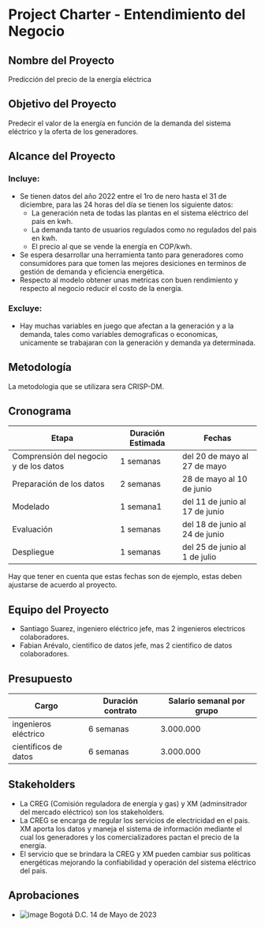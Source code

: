 # Project Charter - Entendimiento del Negocio

## Nombre del Proyecto

Predicción del precio de la energía eléctrica

## Objetivo del Proyecto

Predecir el valor de la energía en función de la demanda del sistema eléctrico y la oferta de los generadores.

## Alcance del Proyecto

### Incluye:

- Se tienen datos del año 2022 entre el 1ro de nero hasta el 31 de diciembre, para las 24 horas del día se tienen los siguiente datos: 
    - La generación neta de todas las plantas en el sistema eléctrico del pais en kwh.
    - La demanda tanto de usuarios regulados como no regulados del pais en kwh.
    - El precio al que se vende la energía en COP/kwh.
- Se espera desarrollar una herramienta tanto para generadores como consumidores para que tomen las mejores desiciones en terminos de gestión de demanda y eficiencia energética.
- Respecto al modelo obtener unas metricas con buen rendimiento y respecto al negocio reducir el costo de la energía.

### Excluye:

- Hay muchas variables en juego que afectan a la generación y a la demanda, tales como variables demograficas o economicas, unicamente se trabajaran con la generación y demanda ya determinada.

## Metodología

La metodologia que se utilizara sera CRISP-DM.

## Cronograma

| Etapa | Duración Estimada | Fechas |
|------|---------|-------|
| Comprensión del negocio y de los datos | 1 semanas | del 20 de mayo al 27 de mayo |
| Preparación de los datos | 2 semanas | 28 de mayo al 10 de junio |
| Modelado | 1 semana1 | del 11 de junio al 17 de junio |
| Evaluación | 1 semanas | del 18 de junio al 24 de junio |
| Despliegue | 1 semanas | del 25 de junio al 1 de julio |

Hay que tener en cuenta que estas fechas son de ejemplo, estas deben ajustarse de acuerdo al proyecto.

## Equipo del Proyecto

- Santiago Suarez, ingeniero eléctrico jefe, mas 2 ingenieros electricos colaboradores.
- Fabian Arévalo, cientifico de datos jefe, mas 2 cientifico de datos colaboradores.

## Presupuesto

| Cargo | Duración contrato | Salario semanal por grupo |
|------|---------|-------|
| ingenieros eléctrico | 6 semanas | 3.000.000 |
| cientificos de datos | 6 semanas | 3.000.000 |

## Stakeholders

- La CREG (Comisión reguladora de energía y gas) y XM (adminsitrador del mercado eléctrico) son los stakeholders.
- La CREG se encarga de regular los servicios de electricidad en el pais. XM aporta los datos y maneja el sistema de información mediante el cual los generadores y los comercializadores pactan el precio de la energía.
- El servicio que se brindara la CREG y XM pueden cambiar sus politicas energéticas mejorando la confiabilidad y operación del sistema eléctrico del pais.

## Aprobaciones

- ![image](https://github.com/FaSaSu20/MLD6_Proy/assets/65478386/d3a78aa4-093f-4ff3-8c6e-c9b73da45d85)
Bogotá D.C. 14 de Mayo de 2023
